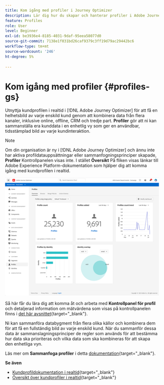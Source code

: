 ```yaml
---
title: Kom igång med profiler i Journey Optimizer
description: Lär dig hur du skapar och hanterar profiler i Adobe Journey Optimizer
feature: Profiles
role: User
level: Beginner
exl-id: be3936e4-8185-4031-9daf-95eea58077d0
source-git-commit: 7138e1f031bd26caf9379c3ff19d79ac29442bc6
workflow-type: tm+mt
source-wordcount: '246'
ht-degree: 5%

---
```


# Kom igång med profiler {#profiles-gs}

Utnyttja kundprofilen i realtid i [!DNL Adobe Journey Optimizer] för att få en helhetsbild av varje enskild kund genom att kombinera data från flera kanaler, inklusive online, offline, CRM och tredje part. **Profiler** gör att ni kan sammanställa era kunddata i en enhetlig vy som ger en användbar, tidsstämplad bild av varje kundinteraktion.

>[!NOTE]
>
>Om din organisation är ny i [!DNL Adobe Journey Optimizer] och ännu inte har aktiva profildatauppsättningar eller sammanfogningsprinciper skapade, **Profiler** Kontrollpanelen visas inte. I stället **Översikt** På fliken visas länkar till Adobe Experience Platform-dokumentation som hjälper dig att komma igång med kundprofilen i realtid.

![](assets/profiles-home.png)

Så här får du lära dig att komma åt och arbeta med **Kontrollpanel för profil** och detaljerad information om mätvärdena som visas på kontrollpanelen finns i [det här avsnittet](https://experienceleague.adobe.com/docs/experience-platform/profile/ui/user-guide.html){target=&quot;_blank&quot;}.

Ni kan sammanföra databygment från flera olika källor och kombinera dem för att få en fullständig bild av varje enskild kund. När du sammanför dessa data är sammanslagningsprinciper de regler som används för att bestämma hur data ska prioriteras och vilka data som ska kombineras för att skapa den enhetliga vyn.

Läs mer om **Sammanfoga profiler** i detta [dokumentation](https://experienceleague.adobe.com/docs/experience-platform/profile/merge-policies/ui-guide.html){target=&quot;_blank&quot;}.

**Se även**

* [Kundprofildokumentation i realtid](https://experienceleague.adobe.com/docs/experience-platform/query/home.html?lang=sv){target=&quot;_blank&quot;}
* [Översikt över kundprofiler i realtid](https://experienceleague.adobe.com/docs/experience-platform/profile/home.html?lang=sv){target=&quot;_blank&quot;}
